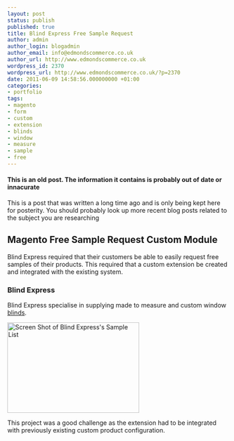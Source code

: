 ```yaml
---
layout: post
status: publish
published: true
title: Blind Express Free Sample Request
author: admin
author_login: blogadmin
author_email: info@edmondscommerce.co.uk
author_url: http://www.edmondscommerce.co.uk
wordpress_id: 2370
wordpress_url: http://www.edmondscommerce.co.uk/?p=2370
date: 2011-06-09 14:58:56.000000000 +01:00
categories:
- portfolio
tags:
- magento
- form
- custom
- extension
- blinds
- window
- measure
- sample
- free
---
```

<div class="oldpost"><h4>This is an old post. The information it contains is probably out of date or innacurate</h4>
<p>
This is a post that was written a long time ago and is only being kept here for posterity.
You should probably look up more recent blog posts related to the subject you are researching
</p>
</div>
<h2>Magento Free Sample Request Custom Module</h2>

Blind Express required that their customers be able to easily request free samples of their products. This required that a custom extension be created and integrated with the existing system.

<h3>Blind Express</h3>

Blind Express specialise in supplying made to measure and custom window <a href="http://www.blindexpress.co.uk">blinds</a>.

<a href="http://www.edmondscommerce.co.uk/wp-content/uploads/2011/06/blindexpress.png"><img src="{% img  ({{ site.url }}/assets/blindexpress-300x206.png %}" alt="Screen Shot of Blind Express&#039;s Sample List" title="Blind Express&#039;s Sample List" width="300" height="206" class="alignleft size-medium wp-image-2372" /></a>

This project was a good challenge as the extension had to be integrated with previously existing custom product configuration.
